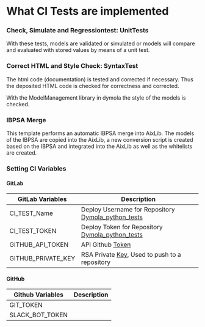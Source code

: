 # What CI Tests are implemented

### Check, Simulate and Regressiontest: UnitTests
With these tests, models are validated or simulated or models will compare and evaluated with stored values by means of a unit test.

### Correct HTML and Style Check: SyntaxTest

The html code (documentation) is tested and corrected if necessary. 
Thus the deposited HTML code is checked for correctness and corrected.
<p>With the ModelManagement library in dymola the style of the models is checked.</p>

### IBPSA Merge
This template performs an automatic IBPSA merge into AixLib. The models of the IBPSA are copied into the AixLib, a new conversion script is created based on the IBPSA and integrated into the AixLib as well as the whitelists are created.

### Setting CI Variables
#### GitLab
| GitLab Variables | Description                                                                                                                                                                      | 
|------------------|----------------------------------------------------------------------------------------------------------------------------------------------------------------------------------| 
| CI_TEST_Name   | Deploy Username for Repository [Dymola_python_tests](https://git.rwth-aachen.de/EBC/EBC_all/gitlab_ci/Dymola_python_tests)                                                       |
| CI_TEST_TOKEN   | Deploy Token for Repository [Dymola_python_tests](https://git.rwth-aachen.de/EBC/EBC_all/gitlab_ci/Dymola_python_tests)                                                          |
| GITHUB_API_TOKEN | API Github [Token](https://docs.github.com/en/authentication/keeping-your-account-and-data-secure/creating-a-personal-access-token)                                              |
| GITHUB_PRIVATE_KEY  | RSA Private [Key](https://docs.github.com/de/authentication/connecting-to-github-with-ssh/generating-a-new-ssh-key-and-adding-it-to-the-ssh-agent), Used to push to a repository |

#### GitHub
| Github Variables | Description                                                                                                                                                                      | 
|------------------|----------------------------------------------------------------------------------------------------------------------------------------------------------------------------------| 
| GIT_TOKEN     |                                                      |
| SLACK_BOT_TOKEN    | 